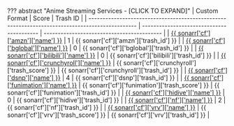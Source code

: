 ??? abstract "Anime Streaming Services - [CLICK TO EXPAND]"
    | Custom Format                                                                                   | Score                                     | Trash ID                                   |
    | ----------------------------------------------------------------------------------------------- | ----------------------------------------- | ------------------------------------------ |
    | [{{ sonarr['cf']['amzn']['name'] }}](/Sonarr/sonarr-collection-of-custom-formats/#amzn)         | 1                                         | {{ sonarr['cf']['amzn']['trash_id'] }}     |
    | [{{ sonarr['cf']['bglobal']['name'] }}](/Sonarr/sonarr-collection-of-custom-formats/#b-global)  | 0                                         | {{ sonarr['cf']['bglobal']['trash_id'] }}  |
    | [{{ sonarr['cf']['bilibili']['name'] }}](/Sonarr/sonarr-collection-of-custom-formats/#bilibili) | 0                                         | {{ sonarr['cf']['bilibili']['trash_id'] }} |
    | [{{ sonarr['cf']['crunchyroll']['name'] }}](/Sonarr/sonarr-collection-of-custom-formats/#crunchyroll)    | {{ sonarr['cf']['crunchyroll']['trash_score'] }}   | {{ sonarr['cf']['crunchyroll']['trash_id'] }}       |
    | [{{ sonarr['cf']['dsnp']['name'] }}](/Sonarr/sonarr-collection-of-custom-formats/#dsnp)         | 4                                         | {{ sonarr['cf']['dsnp']['trash_id'] }}     |
    | [{{ sonarr['cf']['funimation']['name'] }}](/Sonarr/sonarr-collection-of-custom-formats/#funimation)   | {{ sonarr['cf']['funimation']['trash_score'] }} | {{ sonarr['cf']['funimation']['trash_id'] }}     |
    | [{{ sonarr['cf']['hidive']['name'] }}](/Sonarr/sonarr-collection-of-custom-formats/#hidive)     | 0                                         | {{ sonarr['cf']['hidive']['trash_id'] }}   |
    | [{{ sonarr['cf']['nf']['name'] }}](/Sonarr/sonarr-collection-of-custom-formats/#nf)             | 2                                         | {{ sonarr['cf']['nf']['trash_id'] }}       |
    | [{{ sonarr['cf']['vrv']['name'] }}](/Sonarr/sonarr-collection-of-custom-formats/#vrv)           | {{ sonarr['cf']['vrv']['trash_score'] }}  | {{ sonarr['cf']['vrv']['trash_id'] }}      |

